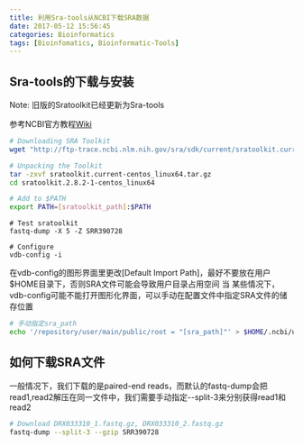 ```yaml
---
title: 利用Sra-tools从NCBI下载SRA数据
date: 2017-05-12 15:56:45
categories: Bioinformatics
tags: [Bioinfomatics, Bioinformatic-Tools]
---
```


## Sra-tools的下载与安装

Note: 旧版的Sratoolkit已经更新为Sra-tools

参考NCBI官方教程[Wiki](http://ncbi.github.io/sra-tools/install_config.html)

```bash
# Downloading SRA Toolkit
wget "http://ftp-trace.ncbi.nlm.nih.gov/sra/sdk/current/sratoolkit.current-centos_linux64.tar.gz"
```

<!-- more -->

```bash
# Unpacking the Toolkit 
tar -zxvf sratoolkit.current-centos_linux64.tar.gz
cd sratoolkit.2.8.2-1-centos_linux64
```

```bash
# Add to $PATH
export PATH=[sratoolkit_path]:$PATH
```

```
# Test sratoolkit
fastq-dump -X 5 -Z SRR390728
```

```
# Configure 
vdb-config -i
```

在vdb-config的图形界面里更改[Default Import Path]，最好不要放在用户$HOME目录下，否则SRA文件可能会导致用户目录占用空间
当
某些情况下，vdb-config可能不能打开图形化界面，可以手动在配置文件中指定SRA文件的储存位置

```bash
# 手动指定sra_path
echo '/repository/user/main/public/root = "[sra_path]"' > $HOME/.ncbi/user-settings.mkfg
```

## 如何下载SRA文件

一般情况下，我们下载的是paired-end reads，而默认的fastq-dump会把read1,read2解压在同一文件中，我们需要手动指定--split-3来分别获得read1和read2

```bash
# Download DRX033310_1.fastq.gz, DRX033310_2.fastq.gz
fastq-dump --split-3 --gzip SRR390728
```